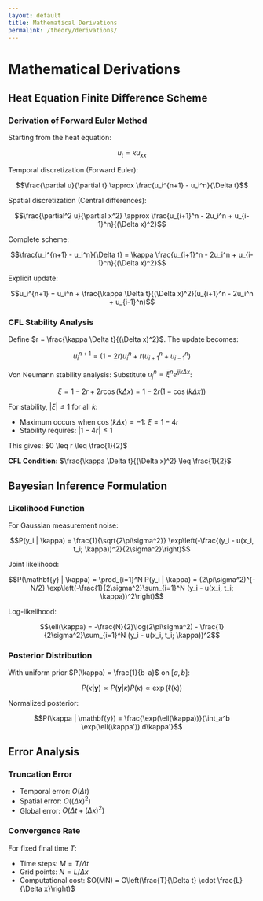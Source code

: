 ```yaml
---
layout: default
title: Mathematical Derivations
permalink: /theory/derivations/
---
```


# Mathematical Derivations

## Heat Equation Finite Difference Scheme

### Derivation of Forward Euler Method

Starting from the heat equation:

$$u_t = \kappa u_{xx}$$

Temporal discretization (Forward Euler):

$$\frac{\partial u}{\partial t} \approx \frac{u_i^{n+1} - u_i^n}{\Delta t}$$

Spatial discretization (Central differences):

$$\frac{\partial^2 u}{\partial x^2} \approx \frac{u_{i+1}^n - 2u_i^n + u_{i-1}^n}{(\Delta x)^2}$$

Complete scheme:

$$\frac{u_i^{n+1} - u_i^n}{\Delta t} = \kappa \frac{u_{i+1}^n - 2u_i^n + u_{i-1}^n}{(\Delta x)^2}$$

Explicit update:

$$u_i^{n+1} = u_i^n + \frac{\kappa \Delta t}{(\Delta x)^2}(u_{i+1}^n - 2u_i^n + u_{i-1}^n)$$

### CFL Stability Analysis

Define $r = \frac{\kappa \Delta t}{(\Delta x)^2}$. The update becomes:

$$u_i^{n+1} = (1-2r)u_i^n + r(u_{i+1}^n + u_{i-1}^n)$$

Von Neumann stability analysis: Substitute $u_j^n = \xi^n e^{ijk\Delta x}$:

$$\xi = 1 - 2r + 2r\cos(k\Delta x) = 1 - 2r(1 - \cos(k\Delta x))$$

For stability, $|\xi| \leq 1$ for all $k$:

- Maximum occurs when $\cos(k\Delta x) = -1$: $\xi = 1 - 4r$
- Stability requires: $|1 - 4r| \leq 1$

This gives: $0 \leq r \leq \frac{1}{2}$

**CFL Condition:** $\frac{\kappa \Delta t}{(\Delta x)^2} \leq \frac{1}{2}$

## Bayesian Inference Formulation

### Likelihood Function

For Gaussian measurement noise:

$$P(y_i | \kappa) = \frac{1}{\sqrt{2\pi\sigma^2}} \exp\left(-\frac{(y_i - u(x_i, t_i; \kappa))^2}{2\sigma^2}\right)$$

Joint likelihood:

$$P(\mathbf{y} | \kappa) = \prod_{i=1}^N P(y_i | \kappa) = (2\pi\sigma^2)^{-N/2} \exp\left(-\frac{1}{2\sigma^2}\sum_{i=1}^N (y_i - u(x_i, t_i; \kappa))^2\right)$$

Log-likelihood:

$$\ell(\kappa) = -\frac{N}{2}\log(2\pi\sigma^2) - \frac{1}{2\sigma^2}\sum_{i=1}^N (y_i - u(x_i, t_i; \kappa))^2$$

### Posterior Distribution

With uniform prior $P(\kappa) = \frac{1}{b-a}$ on $[a,b]$:

$$P(\kappa | \mathbf{y}) \propto P(\mathbf{y} | \kappa) P(\kappa) \propto \exp(\ell(\kappa))$$

Normalized posterior:

$$P(\kappa | \mathbf{y}) = \frac{\exp(\ell(\kappa))}{\int_a^b \exp(\ell(\kappa')) d\kappa'}$$

## Error Analysis

### Truncation Error

- Temporal error: $O(\Delta t)$
- Spatial error: $O((\Delta x)^2)$ 
- Global error: $O(\Delta t + (\Delta x)^2)$

### Convergence Rate

For fixed final time $T$:

- Time steps: $M = T/\Delta t$
- Grid points: $N = L/\Delta x$
- Computational cost: $O(MN) = O\left(\frac{T}{\Delta t} \cdot \frac{L}{\Delta x}\right)$